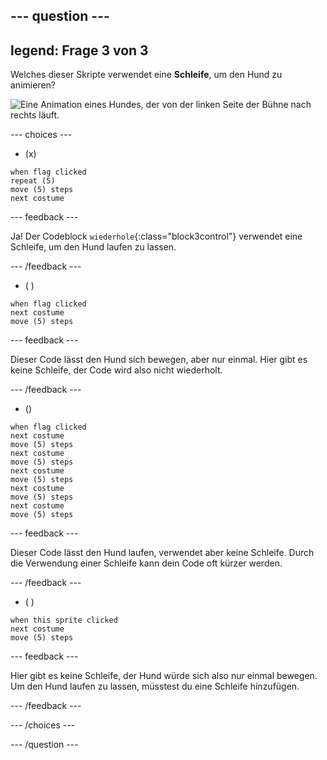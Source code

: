 --- question ---
---
legend: Frage 3 von 3
---

Welches dieser Skripte verwendet eine **Schleife**, um den Hund zu animieren?

![Eine Animation eines Hundes, der von der linken Seite der Bühne nach rechts läuft.](images/dog-run.gif)

--- choices ---

- (x)
```blocks3
when flag clicked
repeat (5)
move (5) steps
next costume
```

  --- feedback ---

Ja! Der Codeblock `wiederhole`{:class="block3control"} verwendet eine Schleife, um den Hund laufen zu lassen.

  --- /feedback ---

- ( )
```blocks3
when flag clicked 
next costume
move (5) steps
```

  --- feedback ---

Dieser Code lässt den Hund sich bewegen, aber nur einmal. Hier gibt es keine Schleife, der Code wird also nicht wiederholt.

  --- /feedback ---

- ()
```blocks3
when flag clicked
next costume
move (5) steps
next costume
move (5) steps
next costume
move (5) steps
next costume
move (5) steps
next costume
move (5) steps
```

  --- feedback ---

Dieser Code lässt den Hund laufen, verwendet aber keine Schleife. Durch die Verwendung einer Schleife kann dein Code oft kürzer werden.

  --- /feedback ---

- ( )
```blocks3
when this sprite clicked 
next costume
move (5) steps
```

  --- feedback ---

Hier gibt es keine Schleife, der Hund würde sich also nur einmal bewegen. Um den Hund laufen zu lassen, müsstest du eine Schleife hinzufügen.

  --- /feedback ---

--- /choices ---

--- /question ---
